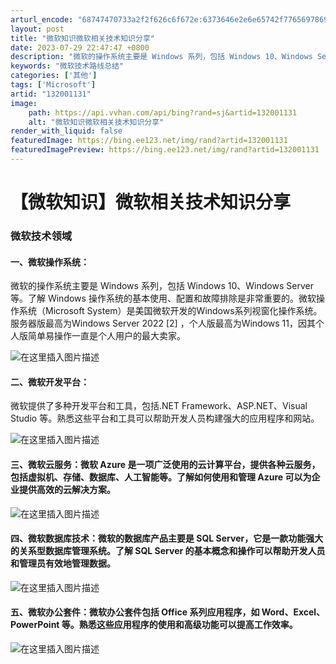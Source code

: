 ```yaml
---
arturl_encode: "68747470733a2f2f626c6f672e:6373646e2e6e65742f77656978696e5f34323931393334322f:61727469636c652f64657461696c732f313332303031313331"
layout: post
title: "微软知识微软相关技术知识分享"
date: 2023-07-29 22:47:47 +0800
description: "微软的操作系统主要是 Windows 系列，包括 Windows 10、Windows Server"
keywords: "微软技术路线总结"
categories: ['其他']
tags: ['Microsoft']
artid: "132001131"
image:
    path: https://api.vvhan.com/api/bing?rand=sj&artid=132001131
    alt: "微软知识微软相关技术知识分享"
render_with_liquid: false
featuredImage: https://bing.ee123.net/img/rand?artid=132001131
featuredImagePreview: https://bing.ee123.net/img/rand?artid=132001131
---
```


# 【微软知识】微软相关技术知识分享

### 微软技术领域

#### 一、微软操作系统：

微软的操作系统主要是 Windows 系列，包括 Windows 10、Windows Server 等。了解 Windows 操作系统的基本使用、配置和故障排除是非常重要的。微软操作系统（Microsoft System）是美国微软开发的Windows系列视窗化操作系统。服务器版最高为Windows Server 2022 [2] ，个人版最高为Windows 11，因其个人版简单易操作一直是个人用户的最大卖家。
  
![在这里插入图片描述](https://i-blog.csdnimg.cn/blog_migrate/0dfb686f91154b6b008cb13d05e2c83d.png)

#### 二、微软开发平台：

微软提供了多种开发平台和工具，包括.NET Framework、ASP.NET、Visual Studio 等。熟悉这些平台和工具可以帮助开发人员构建强大的应用程序和网站。
  
![在这里插入图片描述](https://i-blog.csdnimg.cn/blog_migrate/5410ec870e34f581e4ffdebcf780c91f.png)

#### 三、微软云服务：微软 Azure 是一项广泛使用的云计算平台，提供各种云服务，包括虚拟机、存储、数据库、人工智能等。了解如何使用和管理 Azure 可以为企业提供高效的云解决方案。

![在这里插入图片描述](https://i-blog.csdnimg.cn/blog_migrate/d20e313ed95693a133c53d629cdd3fbf.png)

#### 四、微软数据库技术：微软的数据库产品主要是 SQL Server，它是一款功能强大的关系型数据库管理系统。了解 SQL Server 的基本概念和操作可以帮助开发人员和管理员有效地管理数据。

![在这里插入图片描述](https://i-blog.csdnimg.cn/blog_migrate/5daa01fbe95c24a5292fd96a5825697a.png)

#### 五、微软办公套件：微软办公套件包括 Office 系列应用程序，如 Word、Excel、PowerPoint 等。熟悉这些应用程序的使用和高级功能可以提高工作效率。

![在这里插入图片描述](https://i-blog.csdnimg.cn/blog_migrate/5076007b81576470744002f93730267f.png)